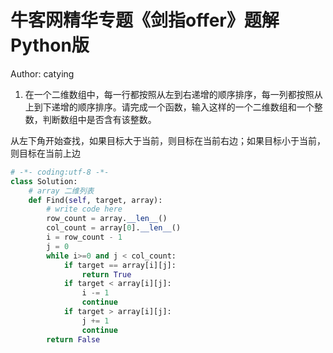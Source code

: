 # 牛客网精华专题《剑指offer》题解Python版
Author: catying

1. 在一个二维数组中，每一行都按照从左到右递增的顺序排序，每一列都按照从上到下递增的顺序排序。请完成一个函数，输入这样的一个二维数组和一个整数，判断数组中是否含有该整数。

从左下角开始查找，如果目标大于当前，则目标在当前右边；如果目标小于当前，则目标在当前上边

```python
# -*- coding:utf-8 -*-
class Solution:
    # array 二维列表
    def Find(self, target, array):
        # write code here
        row_count = array.__len__()
        col_count = array[0].__len__()
        i = row_count - 1
        j = 0
        while i>=0 and j < col_count:
            if target == array[i][j]:
                return True
            if target < array[i][j]:
                i -= 1
                continue
            if target > array[i][j]:
                j += 1
                continue
        return False

```